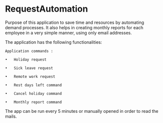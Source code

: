 # RequestAutomation

Purpose of this application to save time and resources by automating
demand processes. It also helps in creating monthly reports for each employee in a very simple manner, using only email addresses.

The application has the following functionalities:

	Application commands :
    
    •	Holiday request
    
    •	Sick leave request
    
    •	Remote work request
    
    •	Rest days left command
    
    •	Cancel holiday command
    
    •	Monthly report command

The app can be run every 5 minutes or manually opened in order to read the mails.
